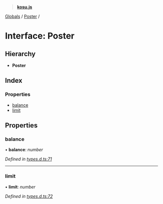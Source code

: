 > **[kosu.js](../README.md)**

[Globals](../globals.md) / [Poster](poster.md) /

# Interface: Poster

## Hierarchy

-   **Poster**

## Index

### Properties

-   [balance](poster.md#balance)
-   [limit](poster.md#limit)

## Properties

### balance

• **balance**: _number_

_Defined in [types.d.ts:71](https://github.com/ParadigmFoundation/kosu-monorepo/blob/6f2e797/packages/kosu.js/src/types.d.ts#L71)_

---

### limit

• **limit**: _number_

_Defined in [types.d.ts:72](https://github.com/ParadigmFoundation/kosu-monorepo/blob/6f2e797/packages/kosu.js/src/types.d.ts#L72)_
